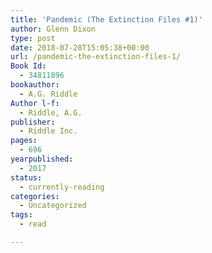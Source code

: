 ```yaml
---
title: 'Pandemic (The Extinction Files #1)'
author: Glenn Dixon
type: post
date: 2018-07-28T15:05:38+00:00
url: /pandemic-the-extinction-files-1/
Book Id:
  - 34811896
bookauthor:
  - A.G. Riddle
Author l-f:
  - Riddle, A.G.
publisher:
  - Riddle Inc.
pages:
  - 696
yearpublished:
  - 2017
status:
  - currently-reading
categories:
  - Uncategorized
tags:
  - read

---
```

